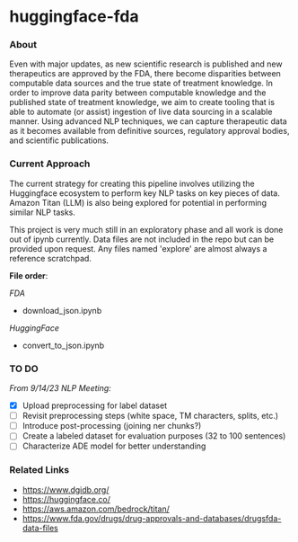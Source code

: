 # huggingface-fda

### About
   
Even with major updates, as new scientific research is published and new therapeutics are approved by the FDA, there become disparities between computable data sources and the true state of treatment knowledge. In order to improve data parity between computable knowledge and the published state of treatment knowledge, we aim to create tooling that is able to automate (or assist) ingestion of live data sourcing in a scalable manner. Using advanced NLP techniques, we can capture therapeutic data as it becomes available from definitive sources, regulatory approval bodies, and scientific publications. 

### Current Approach

The current strategy for creating this pipeline involves utilizing the Huggingface ecosystem to perform key NLP tasks on key pieces of data. Amazon Titan (LLM) is also being explored for potential in performing similar NLP tasks. 

This project is very much still in an exploratory phase and all work is done out of ipynb currently. Data files are not included in the repo but can be provided upon request. Any files named 'explore' are almost always a reference scratchpad.

**File order**:  
  
*FDA*  
- download_json.ipynb
  
*HuggingFace*  
- convert_to_json.ipynb

### TO DO  
*From 9/14/23 NLP Meeting:*
- [x] Upload preprocessing for label dataset
- [ ] Revisit preprocessing steps (white space, TM characters, splits, etc.)
- [ ] Introduce post-processing (joining ner chunks?)
- [ ] Create a labeled dataset for evaluation purposes (32 to 100 sentences)
- [ ] Characterize ADE model for better understanding

### Related Links
- https://www.dgidb.org/
- https://huggingface.co/
- https://aws.amazon.com/bedrock/titan/
- https://www.fda.gov/drugs/drug-approvals-and-databases/drugsfda-data-files
